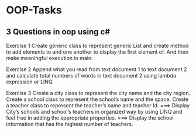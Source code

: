 # OOP-Tasks
3 Questions in oop using c#
---------------------------------------------------

Exercise 1
Create generic class to represent generic List and create method to add elements to and one another to display the first element of. And then make meaningful execution in main.

Exercise 2 
Append what you read from text document 1 to text document 2 and calculate total numbers of words in text document 2 using lambda expression or LINQ.
 
Exercise 3
Create a city class to represent the city name and the city region. 
Create a school class to represent the school’s name and the space.
Create a teacher class to represent the teacher’s name and teacher Id.
  ===> Display City’s schools and school’s teachers in organized way by using LINQ and feel free in adding the appropriate properties.
  ===> Display the school information that has the highest number of teachers.
